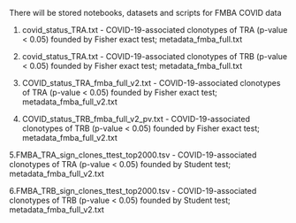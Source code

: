 There will be stored notebooks, datasets and scripts for FMBA COVID data

1. covid_status_TRA.txt - COVID-19-associated clonotypes of TRA (p-value < 0.05) founded by Fisher exact test; metadata_fmba_full.txt

2. covid_status_TRA.txt - COVID-19-associated clonotypes of TRB (p-value < 0.05) founded by Fisher exact test; metadata_fmba_full.txt

3. COVID_status_TRA_fmba_full_v2.txt - COVID-19-associated clonotypes of TRA (p-value < 0.05) founded by Fisher exact test; metadata_fmba_full_v2.txt

4. COVID_status_TRB_fmba_full_v2_pv.txt - COVID-19-associated clonotypes of TRB (p-value < 0.05) founded by Fisher exact test; metadata_fmba_full_v2.txt

5.FMBA_TRA_sign_clones_ttest_top2000.tsv - COVID-19-associated clonotypes of TRA (p-value < 0.05) founded by Student test; metadata_fmba_full_v2.txt

6.FMBA_TRB_sign_clones_ttest_top2000.tsv - COVID-19-associated clonotypes of TRB (p-value < 0.05) founded by Student test; metadata_fmba_full_v2.txt
